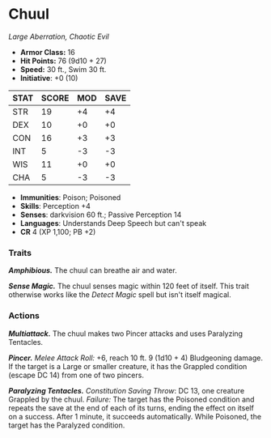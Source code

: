 # Chuul

*Large Aberration, Chaotic Evil*

- **Armor Class:** 16
- **Hit Points:** 76 (9d10 + 27)
- **Speed:** 30 ft., Swim 30 ft.
- **Initiative**: +0 (10)

|STAT|SCORE|MOD|SAVE|
| --- | --- | --- | ---- |
| STR | 19 | +4 | +4 |
| DEX | 10 | +0 | +0 |
| CON | 16 | +3 | +3 |
| INT | 5 | -3 | -3 |
| WIS | 11 | +0 | +0 |
| CHA | 5 | -3 | -3 |

- **Immunities**: Poison; Poisoned
- **Skills**: Perception +4
- **Senses**: darkvision 60 ft.; Passive Perception 14
- **Languages**: Understands Deep Speech but can't speak
- **CR** 4 (XP 1,100; PB +2)

### Traits

***Amphibious.*** The chuul can breathe air and water.

***Sense Magic.*** The chuul senses magic within 120 feet of itself. This trait otherwise works like the *Detect Magic* spell but isn't itself magical.


### Actions

***Multiattack.*** The chuul makes two Pincer attacks and uses Paralyzing Tentacles.

***Pincer.*** *Melee Attack Roll:* +6, reach 10 ft. 9 (1d10 + 4) Bludgeoning damage. If the target is a Large or smaller creature, it has the Grappled condition (escape DC 14) from one of two pincers.

***Paralyzing Tentacles.*** *Constitution Saving Throw*: DC 13, one creature Grappled by the chuul. *Failure:*  The target has the Poisoned condition and repeats the save at the end of each of its turns, ending the effect on itself on a success. After 1 minute, it succeeds automatically. While Poisoned, the target has the Paralyzed condition.
